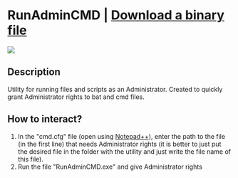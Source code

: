 # RunAdminCMD | [Download a binary file](https://github.com/Zalexanninev15/RunAdminCMD/releases/download/1.0/RunAdminCMD.zip)
![](https://i.imgur.com/NZpREOk.png)
## Description
Utility for running files and scripts as an Administrator. Created to quickly grant Administrator rights to bat and cmd files.
## How to interact?
1. In the "cmd.cfg" file (open using [Notepad++](https://notepad-plus-plus.org/)), enter the path to the file (in the first line) that needs Administrator rights (it is better to just put the desired file in the folder with the utility and just write the file name of this file).
2. Run the file "RunAdminCMD.exe" and give Administrator rights
